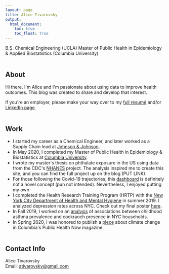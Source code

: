 ```yaml
---
layout: page
title: Alice Tivarovsky
output: 
  html_document:
    toc: true
    toc_float: true
---
```


B.S. Chemical Engineering (UCLA) 
Master of Public Health in Epidemiology & Applied Biostatistics (Columbia University)
<br><br>

## About

Hi there. I'm Alice and I'm passionate about using data to improve health outcomes. This blog was created to share and develop that interest.   

If you're an employer, please make your way over to my [full résumé](resume.html) and/or [LinkedIn page](https://www.linkedin.com/in/alice-tivarovsky-56281131/). 
<br><br>


## Work
* I started my career as a Chemical Engineer, and later worked as a Supply Chain lead at [Johnson & Johnson](https://www.jnj.com/).
* In May 2020, I completed my Master of Public Health in Epidemiology & Biostatistics at [Columbia University](https://www.publichealth.columbia.edu/).
* I wrote my master's thesis on phthalate exposure in the US using data from the CDC's [NHANES](https://www.cdc.gov/nchs/nhanes/index.htm) project. The analysis inspired me to create this site, and you can find the full project up on the blog (PUT LINK). 
* For those following the Covid-19 trajectories, this [dashboard](covid_dash.html) is definitely not a novel concept (pun not intended). Nevertheless, I enjoyed putting my own 
* I completed the Health Research Training Program (HRTP) with the [New York City Department of Health and Mental Hygiene](https://www1.nyc.gov/site/doh/index.page) in summer 2019. I analyzed depression rates across NYC. Check out my final poster [here](practicum.html).
* In Fall 2019, I worked on an [analysis](https://prisrinivasan.github.io/p8105_final/index.html) of associations between childhood asthma prevalence and cockraoch presence in NYC households. 
* In Spring 2020, I was honored to publish a [piece](https://www.mailman.columbia.edu/public-health-now/news/can-we-talk-about-climate-change) about climate change in Columbia's Public Health Now magazine. 
<br><br>



## Contact Info

Alice Tivarovsky <br>
Email: [ativarovsky@gmail.com](mailto:ativarovsky@gmail.com)




